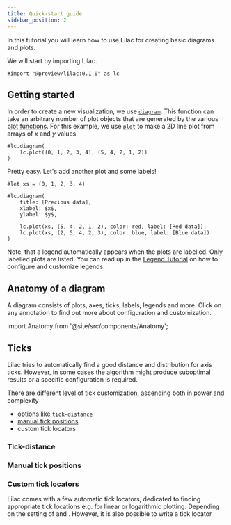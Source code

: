 ```yaml
---
title: Quick-start guide
sidebar_position: 2
---
```


In this tutorial you will learn how to use Lilac for creating basic diagrams and plots. 

We will start by importing Lilac. 
```typ
#import "@preview/lilac:0.1.0" as lc
```

## Getting started

In order to create a new visualization, we use [`diagram`](./foundations/diagram.mdx). This function can take an arbitrary number of plot objects that are generated by the various [plot functions](./category/plot-types). For this example, we use [`plot`](./plot-types/plot) to make a 2D line plot from arrays of $x$ and $y$ values. 

```typ example
#lc.diagram(
    lc.plot((0, 1, 2, 3, 4), (5, 4, 2, 1, 2))
)
```
Pretty easy. Let's add another plot and some labels!
```typ example
#let xs = (0, 1, 2, 3, 4)

#lc.diagram(
    title: [Precious data],
    xlabel: $x$, 
    ylabel: $y$,

    lc.plot(xs, (5, 4, 2, 1, 2), color: red, label: [Red data]),
    lc.plot(xs, (2, 5, 4, 2, 3), color: blue, label: [Blue data])
)
```
Note, that a legend automatically appears when the plots are labelled. Only labelled plots are listed. You can read up in the [Legend Tutorial](./tutorials/legend.md) on how to configure and customize legends. 


## Anatomy of a diagram

A diagram consists of plots, axes, ticks, labels, legends and more. Click on any annotation to find out more about configuration and customization. 

import Anatomy from '@site/src/components/Anatomy';

<Anatomy />

## Ticks

Lilac tries to automatically find a good distance and distribution for axis ticks. However, in some cases the algorithm might produce suboptimal results or a specific configuration is required. 

There are different level of tick customization, ascending both in power and complexity
- [options like `tick-distance`](#tick-distance)
- [manual tick positions](#manual-tick-positions)
- custom tick locators

### Tick-distance
### Manual tick positions
### Custom tick locators

Lilac comes with a few automatic tick locators, dedicated to finding appropriate tick locations e.g. for linear or logarithmic plotting. Depending on the setting of <Crossref target="diagram#xscale" /> and <Crossref target="diagram#yscale" />. However, it is also possible to write a tick locator